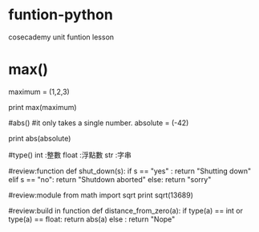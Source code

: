 # funtion-python
cosecademy unit funtion lesson

# max()
maximum = (1,2,3)

print max(maximum)

#abs() 
#it only takes a single number.
absolute = (-42)

print abs(absolute)

#type()
int :整數
float :浮點數
str :字串

#review:function
def shut_down(s):
    if s == "yes" : 
        return "Shutting down"
    elif s == "no":
        return "Shutdown aborted"
    else:
        return "sorry"
        
#review:module
from math import sqrt
print sqrt(13689)

#review:build in function
def distance_from_zero(a):
    if type(a) == int or type(a) == float:
        return abs(a)
    else :
        return "Nope"
